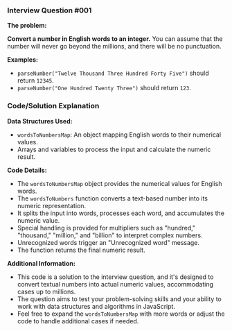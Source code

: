 
### **Interview Question #001**



**The problem:**

**Convert a number in English words to an integer.** You can assume that the number will never go beyond the millions, and there will be no punctuation.

**Examples:**
- `parseNumber("Twelve Thousand Three Hundred Forty Five")` should return `12345`.
- `parseNumber("One Hundred Twenty Three")` should return `123`.

### **Code/Solution Explanation**

**Data Structures Used:**
- `wordsToNumbersMap`: An object mapping English words to their numerical values.
- Arrays and variables to process the input and calculate the numeric result.

**Code Details:**
- The `wordsToNumbersMap` object provides the numerical values for English words.
- The `wordsToNumbers` function converts a text-based number into its numeric representation.
- It splits the input into words, processes each word, and accumulates the numeric value.
- Special handling is provided for multipliers such as "hundred," "thousand," "million," and "billion" to interpret complex numbers.
- Unrecognized words trigger an "Unrecognized word" message.
- The function returns the final numeric result.

**Additional Information:**
- This code is a solution to the interview question, and it's designed to convert textual numbers into actual numeric values, accommodating cases up to millions.
- The question aims to test your problem-solving skills and your ability to work with data structures and algorithms in JavaScript.
- Feel free to expand the `wordsToNumbersMap` with more words or adjust the code to handle additional cases if needed.